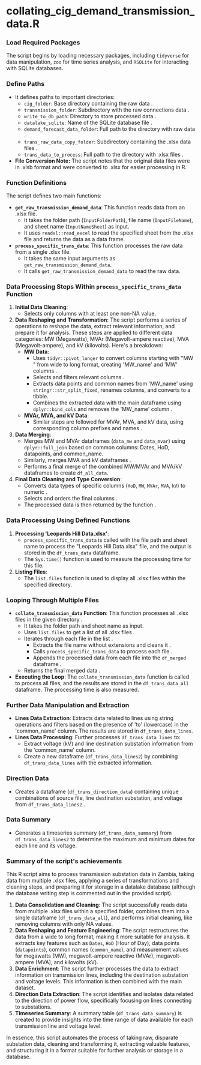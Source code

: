 # collating_cig_demand_transmission_data.R

### **Load Required Packages**

The script begins by loading necessary packages, including `tidyverse` for data manipulation, `zoo` for time series analysis, and `RSQLite` for interacting with SQLite databases.

### **Define Paths**

- It defines paths to important directories:
    - `cig_folder`: Base directory containing the raw data .
    - `transmission_folder`: Subdirectory with the raw connections data .
    - `write_to_db_path`: Directory to store processed data .
    - `datalake_sqlite`: Name of the SQLite database file .
    - `demand_forecast_data_folder`: Full path to the directory with raw data .
    - `trans_raw_data_copy_folder`: Subdirectory containing the .xlsx data files .
    - `trans_data_to_process`: Full path to the directory with .xlsx files .
- **File Conversion Note:** The script notes that the original data files were in .xlsb format and were converted to .xlsx for easier processing in R.

### Function Definitions

The script defines two main functions:

- **`get_raw_transmission_demand_data`**: This function reads data from an .xlsx file.
    - It takes the folder path (`InputFolderPath`), file name (`InputFileName`), and sheet name (`InputNameSheet`) as input.
    - It uses `readxl::read_excel` to read the specified sheet from the .xlsx file and returns the data as a data frame.
- **`process_specific_trans_data`**: This function processes the raw data from a single .xlsx file.
    - It takes the same input arguments as `get_raw_transmission_demand_data`.
    - It calls `get_raw_transmission_demand_data` to read the raw data.

### Data Processing Steps Within `process_specific_trans_data` Function

1. **Initial Data Cleaning**:
    - Selects only columns with at least one non-NA value.
2. **Data Reshaping and Transformation**: The script performs a series of operations to reshape the data, extract relevant information, and prepare it for analysis. These steps are applied to different data categories: MW (Megawatts), MVAr (Megavolt-ampere reactive), MVA (Megavolt-ampere), and kV (kilovolts). Here's a breakdown:
    - **MW Data**:
        - Uses `tidyr::pivot_longer` to convert columns starting with "MW " from wide to long format, creating 'MW_name' and 'MW' columns .
        - Selects and filters relevant columns .
        - Extracts data points and common names from 'MW_name' using `stringr::str_split_fixed`, renames columns, and converts to a tibble.
        - Combines the extracted data with the main dataframe using `dplyr::bind_cols` and removes the 'MW_name' column .
    - **MVAr, MVA, and kV Data**:
        - Similar steps are followed for MVAr, MVA, and kV data, using corresponding column prefixes and names .
3. **Data Merging**:
    - Merges MW and MVAr dataframes (`data_mw` and `data_mvar`) using `dplyr::full_join` based on common columns: Dates, HoD, datapoints, and common_name.
    - Similarly, merges MVA and kV dataframes .
    - Performs a final merge of the combined MW/MVAr and MVA/kV dataframes to create `df_all_data`.
4. **Final Data Cleaning and Type Conversion**:
    - Converts data types of specific columns (`HoD`, `MW`, `MVAr`, `MVA`, `kV`) to numeric .
    - Selects and orders the final columns .
    - The processed data is then returned by the function .

### Data Processing Using Defined Functions

1. **Processing 'Leopards Hill Data.xlsx'**:
    - `process_specific_trans_data` is called with the file path and sheet name to process the "Leopards Hill Data.xlsx" file, and the output is stored in the `df_trans_data` dataframe.
    - The `Sys.time()` function is used to measure the processing time for this file.
2. **Listing Files**:
    - The `list.files` function is used to display all .xlsx files within the specified directory.

### Looping Through Multiple Files

- **`collate_transmission_data` Function**: This function processes all .xlsx files in the given directory .
    - It takes the folder path and sheet name as input.
    - Uses `list.files` to get a list of all .xlsx files .
    - Iterates through each file in the list .
        - Extracts the file name without extensions and cleans it .
        - Calls `process_specific_trans_data` to process each file .
        - Appends the processed data from each file into the `df_merged` dataframe .
    - Returns the final merged data .
- **Executing the Loop**: The `collate_transmission_data` function is called to process all files, and the results are stored in the `df_trans_data_all` dataframe. The processing time is also measured.

### Further Data Manipulation and Extraction

- **Lines Data Extraction**: Extracts data related to lines using string operations and filters based on the presence of 'to' (lowercase) in the 'common_name' column. The results are stored in `df_trans_data_lines`.
- **Lines Data Processing**: Further processes `df_trans_data_lines` to:
    - Extract voltage (kV) and line destination substation information from the 'common_name' column.
    - Create a new dataframe (`df_trans_data_lines2`) by combining `df_trans_data_lines` with the extracted information.

### Direction Data

- Creates a dataframe (`df_trans_direction_data`) containing unique combinations of source file, line destination substation, and voltage from `df_trans_data_lines2` .

### Data Summary

- Generates a timeseries summary (`df_trans_data_summary`) from `df_trans_data_lines2` to determine the maximum and minimum dates for each line and its voltage.

### Summary of the script's achievements

This R script aims to process transmission substation data in Zambia, taking data from multiple .xlsx files, applying a series of transformations and cleaning steps, and preparing it for storage in a datalake database (although the database writing step is commented out in the provided script).

1. **Data Consolidation and Cleaning**: The script successfully reads data from multiple .xlsx files within a specified folder, combines them into a single dataframe (`df_trans_data_all`), and performs initial cleaning, like removing columns with only NA values.
2. **Data Reshaping and Feature Engineering**: The script restructures the data from a wide to long format, making it more suitable for analysis. It extracts key features such as `Dates`, `HoD` (Hour of Day), data points (`datapoints`), common names (`common_name`), and measurement values for megawatts (MW), megavolt-ampere reactive (MVAr), megavolt-ampere (MVA), and kilovolts (kV).
3. **Data Enrichment**: The script further processes the data to extract information on transmission lines, including the destination substation and voltage levels. This information is then combined with the main dataset.
4. **Direction Data Extraction**: The script identifies and isolates data related to the direction of power flow, specifically focusing on lines connecting to substations.
5. **Timeseries Summary**: A summary table (`df_trans_data_summary`) is created to provide insights into the time range of data available for each transmission line and voltage level.

In essence, this script automates the process of taking raw, disparate substation data, cleaning and transforming it, extracting valuable features, and structuring it in a format suitable for further analysis or storage in a database.